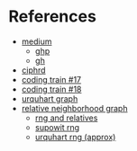 References
===

* [medium](https://medium.com/@jason.webb/space-colonization-algorithm-in-javascript-6f683b743dc5)
  - [ghp](https://jasonwebb.github.io/2d-space-colonization-experiments/)
  - [gh](https://github.com/jasonwebb/2d-space-colonization-experiments)
* [ciphrd](https://ciphrd.com/2019/09/11/generating-a-3d-growing-tree-using-a-space-colonization-algorithm/)
* [coding train #17](https://www.youtube.com/watch?v=kKT0v3qhIQY)
* [coding train #18](https://www.youtube.com/watch?v=JcopTKXt8L8)
* [urquhart graph](https://en.wikipedia.org/wiki/Urquhart_graph)
* [relative neighborhood graph](https://en.wikipedia.org/wiki/Relative_neighborhood_graph)
  - [rng and relatives](https://github.com/abetusk/papers/blob/release/Graph/relative-neighborhood-graphs-and-relatives_jaromczyk-toussaint.pdf)
  - [supowit rng](https://github.com/abetusk/papers/blob/release/Graph/relative-neighborhood-graphs-w-app-mst_supowit.pdf)
  - [urquhart rng (approx)](https://github.com/abetusk/papers/blob/release/Graph/algorithm-for-computation-of-realtive-neighbourhood-graph_urquhart.pdf)
